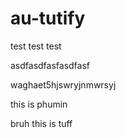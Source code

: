 # au-tutify

test test test

asdfasdfasfasdfasf


waghaet5hjswryjnmwrsyj

this is phumin

bruh this is tuff